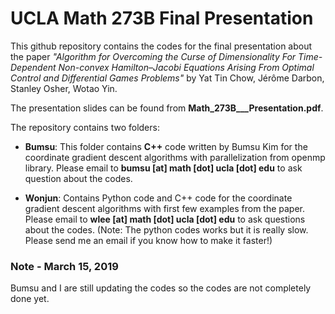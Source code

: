 # UCLA Math 273B Final Presentation

This github repository contains the codes for the final presentation about the paper *"Algorithm for Overcoming the Curse of Dimensionality For Time-Dependent Non-convex Hamilton–Jacobi Equations Arising From Optimal Control and Differential Games Problems"* by Yat Tin Chow, Jérôme Darbon, Stanley Osher, Wotao Yin.

The presentation slides can be found from **Math_273B___Presentation.pdf**.

The repository contains two folders:

  - **Bumsu**: This folder contains **C++** code written by Bumsu Kim for the coordinate gradient descent algorithms with parallelization from openmp library. Please email to **bumsu [at] math [dot] ucla [dot] edu** to ask question about the codes.
  
  - **Wonjun**: Contains Python code and C++ code for the coordinate gradient descent algorithms with first few examples from the paper. Please email to **wlee [at] math [dot] ucla [dot] edu** to ask questions about the codes.
    (Note: The python codes works but it is really slow. Please send me an email if you know how to make it faster!)



### Note - March 15, 2019
Bumsu and I are still updating the codes so the codes are not completely done yet.
